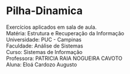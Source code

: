 # Pilha-Dinamica 
Exercícios aplicados em sala de aula. <br>
Matéria: Estrutura e Recuperação da Informação <br>
Universidade: PUC - Campinas <br>
Faculdade: Análise de Sistemas <br>
Curso: Sistemas de Informação <br>
Professora: PATRICIA RAIA NOGUEIRA CAVOTO <br>
Aluna: Eloá Cardozo Augusto 
